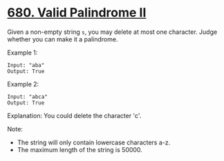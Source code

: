 [680. Valid Palindrome II](https://leetcode.com/problems/valid-palindrome-ii/)
==========================

Given a non-empty string `s`, you may delete at most one character.
Judge whether you can make it a palindrome.

Example 1:
```
Input: "aba"
Output: True
```

Example 2:
```
Input: "abca"
Output: True
```

Explanation: You could delete the character 'c'.

Note:
 - The string will only contain lowercase characters a-z.
 - The maximum length of the string is 50000.
